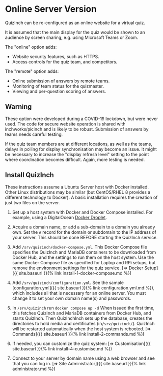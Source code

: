 # Online Server Version
QuizInch can be re-configured as an online website for a virtual quiz.

It is assumed that the main display for the quiz would be shown to an audience by screen sharing, e.g. using Microsoft Teams or Zoom.

The "online" option adds:
- Website security features, such as HTTPS.
- Access controls for the quiz team, and competitors.

The "remote" option adds:
- Online submission of answers by remote teams.
- Monitoring of team status for the quizmaster.
- Viewing and per-question scoring of answers.

## Warning
These option were developed during a COVID-19 lockdown, but were never used. The code for secure website operation is shared with inchworks/picinch and is likely to be robust. Submission of answers by teams needs careful testing.

If the quiz team members are at different locations, as well as the teams, delays in polling for display synchronisation may become an issue. It might be necessary to increase the "display refresh level" setting to the point where coordination becomes difficult. Again, more testing is needed.

## Install QuizInch
These instructions assume a Ubuntu Server host with Docker installed. Other Linux distributions may be similar (but CentOS/RHEL 8 provides a different technology to Docker). A basic installation requires the creation of just two files on the server.

1. Set up a host system with Docker and Docker Compose installed. For example, using a DigitalOcean [Docker Droplet][1].

1. Acquire a domain name, or add a sub-domain to a domain you already own. Set the `A` record for the domain or subdomain to the IP address of your server. This should be done BEFORE starting the QuizInch service.

1. Add `/srv/quizinch/docker-compose.yml`. This Docker Compose file specifies the QuizInch and MariaDB containers to be downloaded from Docker Hub, and the settings to run them on the host system. Use the same Docker Compose file as specified for Laptop and RPi setups, but remove the environment settings for the quiz service.
[&#8658; Docker Setup]({{ site.baseurl }}{% link install-1-docker-compose.md %})

1. Add `/srv/quizinch/configuration.yml`. See the sample [configuration.yml]({{ site.baseurl }}{% link configuration.yml.md %}), which includes all that is necessary for an online server. You must change it to set your own domain name(s) and passwords.

1. In `/srv/quizinch` run `docker compose up -d` When issued the first time, this fetches QuizInch and MariaDB containers from Docker Hub, and starts QuizInch. Then QuizInchInch sets up the database, creates the directories to hold media and certificates (in`/srv/quizinch/`). QuizInch will be restarted automatically when the host system is rebooted.
[&#8658; Commands]({{ site.baseurl }}{% link install-2-commands.md %})

1. If needed, you can customize the quiz system:
[&#8658; Customisation]({{ site.baseurl }}{% link install-4-customise.md %})

1. Connect to your server by domain name using a web browser and see that you can log in.
[&#8658; Site Administrator]({{ site.baseurl }}{% link administrator.md %})

[1]:	https://marketplace.digitalocean.com/apps/docker